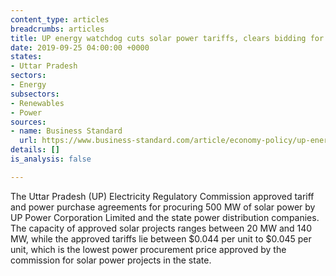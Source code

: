 ```yaml
---
content_type: articles
breadcrumbs: articles
title: UP energy watchdog cuts solar power tariffs, clears bidding for 500 mw
date: 2019-09-25 04:00:00 +0000
states:
- Uttar Pradesh
sectors:
- Energy
subsectors:
- Renewables
- Power
sources:
- name: Business Standard
  url: https://www.business-standard.com/article/economy-policy/up-energy-watchdog-cuts-solar-power-tariffs-clears-bidding-for-500-mw-119091800488_1.html
details: []
is_analysis: false

---
```

The Uttar Pradesh (UP) Electricity Regulatory Commission approved tariff and power purchase agreements for procuring 500 MW of solar power by UP Power Corporation Limited and the state power distribution companies. The capacity of approved solar projects ranges between 20 MW and 140 MW, while the approved tariffs lie between $0.044 per unit to $0.045 per unit, which is the lowest power procurement price approved by the commission for solar power projects in the state.